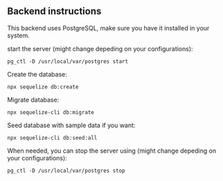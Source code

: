 ## Backend instructions

This backend uses PostgreSQL, make sure you have it installed in your system.

start the server (might change depeding on your configurations):
```
pg_ctl -D /usr/local/var/postgres start
```

Create the database:
```
npx sequelize db:create
```

Migrate database:
```
npx sequelize-cli db:migrate
```

Seed database with sample data if you want:
```
npx sequelize-cli db:seed:all
```

When needed, you can stop the server using (might change depeding on your configurations):
```
pg_ctl -D /usr/local/var/postgres stop
```
